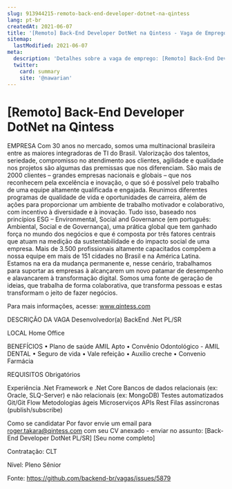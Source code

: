 ```yaml
---
slug: 913944215-remoto-back-end-developer-dotnet-na-qintess
lang: pt-br
createdAt: 2021-06-07
title: '[Remoto] Back-End Developer DotNet na Qintess - Vaga de Emprego'
sitemap:
  lastModified: 2021-06-07
meta:
  description: 'Detalhes sobre a vaga de emprego: [Remoto] Back-End Developer DotNet na Qintess'
  twitter:
    card: summary
    site: '@nawarian'
---
```


# [Remoto] Back-End Developer DotNet na Qintess

EMPRESA
Com 30 anos no mercado, somos uma multinacional brasileira entre as maiores integradoras de TI do Brasil.
Valorização dos talentos, seriedade, compromisso no atendimento aos clientes, agilidade e qualidade nos projetos são algumas das premissas que nos diferenciam.
São mais de 2000 clientes – grandes empresas nacionais e globais – que nos reconhecem pela excelência e inovação, o que só é possível pelo trabalho de uma equipe altamente qualificada e engajada. Reunimos diferentes programas de qualidade de vida e oportunidades de carreira, além de ações para proporcionar um ambiente de trabalho motivador e colaborativo, com incentivo à diversidade e à inovação. Tudo isso, baseado nos princípios ESG – Environmental, Social and Governance (em português: Ambiental, Social e de Governança), uma prática global que tem ganhado força no mundo dos negócios e que é composta por três fatores centrais que atuam na medição da sustentabilidade e do impacto social de uma empresa.
Mais de 3.500 profissionais altamente capacitados compõem a nossa equipe em mais de 151 cidades no Brasil e na América Latina. Estamos na era da mudança permanente e, nesse cenário, trabalhamos para suportar as empresas à alcançarem um novo patamar de desempenho e alavancarem à transformação digital.
Somos uma fonte de geração de ideias, que trabalha de forma colaborativa, que transforma pessoas e estas transformam o jeito de fazer negócios.

Para mais informações, acesse: www.qintess.com

DESCRIÇÃO DA VAGA
Desenvolvedor(a) BackEnd .Net PL/SR

LOCAL
Home Office

BENEFÍCIOS
• Plano de saúde AMIL Apto
• Convênio Odontológico - AMIL DENTAL
• Seguro de vida
• Vale refeição
• Auxílio creche
• Convenio Farmácia

REQUISITOS
Obrigatórios

Experiência .Net Framework e .Net Core
Bancos de dados relacionais (ex: Oracle, SLQ-Server) e não relacionais (ex: MongoDB)
Testes automatizados
Git/Git Flow
Metodologias ágeis
Microserviços
APIs Rest
Filas assíncronas (publish/subscribe)

Como se candidatar
Por favor envie um email para roger.takara@qintess.com com seu CV anexado - enviar no assunto: [Back-End Developer DotNet PL/SR] [Seu nome completo]

Contratação:
CLT

Nível:
Pleno
Sênior

Fonte: https://github.com/backend-br/vagas/issues/5879